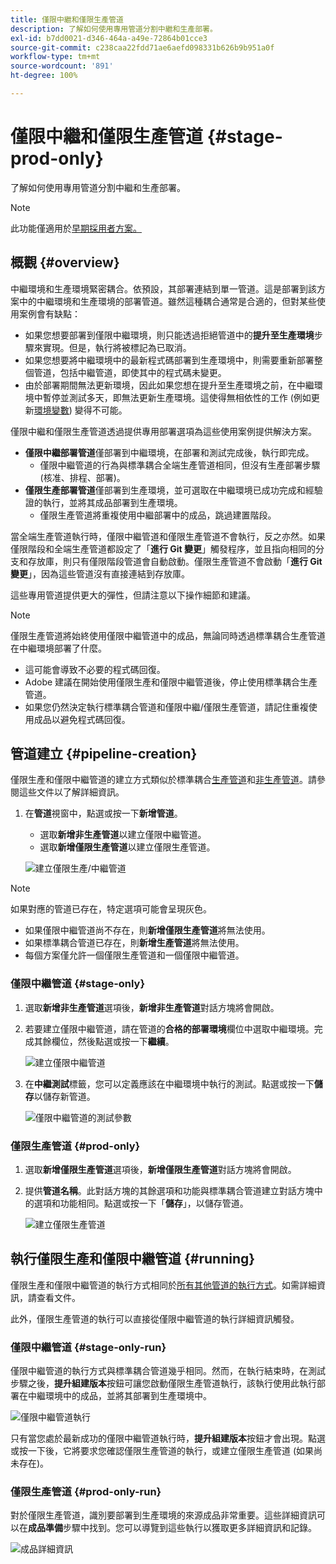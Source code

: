 ```yaml
---
title: 僅限中繼和僅限生產管道
description: 了解如何使用專用管道分割中繼和生產部署。
exl-id: b7dd0021-d346-464a-a49e-72864b01cce3
source-git-commit: c238caa22fdd71ae6aefd098331b626b9b951a0f
workflow-type: tm+mt
source-wordcount: '891'
ht-degree: 100%

---
```


# 僅限中繼和僅限生產管道 {#stage-prod-only}

了解如何使用專用管道分割中繼和生產部署。

>[!NOTE]
>
>此功能僅適用於[早期採用者方案。](/help/release-notes/current.md#early-adoption)

## 概觀 {#overview}

中繼環境和生產環境緊密耦合。依預設，其部署連結到單一管道。這是部署到該方案中的中繼環境和生產環境的部署管道。雖然這種耦合通常是合適的，但對某些使用案例會有缺點：

* 如果您想要部署到僅限中繼環境，則只能透過拒絕管道中的&#x200B;**提升至生產環境**&#x200B;步驟來實現。但是，執行將被標記為已取消。
* 如果您想要將中繼環境中的最新程式碼部署到生產環境中，則需要重新部署整個管道，包括中繼管道，即使其中的程式碼未變更。
* 由於部署期間無法更新環境，因此如果您想在提升至生產環境之前，在中繼環境中暫停並測試多天，即無法更新生產環境。這使得無相依性的工作 (例如更新[環境變數](/help/getting-started/build-environment.md#environment-variables)) 變得不可能。

僅限中繼和僅限生產管道透過提供專用部署選項為這些使用案例提供解決方案。

* **僅限中繼部署管道**&#x200B;僅部署到中繼環境，在部署和測試完成後，執行即完成。
   * 僅限中繼管道的行為與標準耦合全端生產管道相同，但沒有生產部署步驟 (核准、排程、部署)。
* **僅限生產部署管道**&#x200B;僅部署到生產環境，並可選取在中繼環境已成功完成和經驗證的執行，並將其成品部署到生產環境。
   * 僅限生產管道將重複使用中繼部署中的成品，跳過建置階段。

當全端生產管道執行時，僅限中繼管道和僅限生產管道不會執行，反之亦然。如果僅限階段和全端生產管道都設定了「**進行 Git 變更**」觸發程序，並且指向相同的分支和存放庫，則只有僅限階段管道會自動啟動。僅限生產管道不會啟動「**進行 Git 變更**」，因為這些管道沒有直接連結到存放庫。

這些專用管道提供更大的彈性，但請注意以下操作細節和建議。

>[!NOTE]
>
>僅限生產管道將始終使用僅限中繼管道中的成品，無論同時透過標準耦合生產管道在中繼環境部署了什麼。
>
>* 這可能會導致不必要的程式碼回復。
>* Adobe 建議在開始使用僅限生產和僅限中繼管道後，停止使用標準耦合生產管道。
>* 如果您仍然決定執行標準耦合管道和僅限中繼/僅限生產管道，請記住重複使用成品以避免程式碼回復。

## 管道建立 {#pipeline-creation}

僅限生產和僅限中繼管道的建立方式類似於標準耦合[生產管道](/help/using/production-pipelines.md)和[非生產管道](/help/using/non-production-pipelines.md)。請參閱這些文件以了解詳細資訊。

1. 在&#x200B;**管道**&#x200B;視窗中，點選或按一下&#x200B;**新增管道**。

   * 選取&#x200B;**新增非生產管道**&#x200B;以建立僅限中繼管道。
   * 選取&#x200B;**新增僅限生產管道**&#x200B;以建立僅限生產管道。

   ![建立僅限生產/中繼管道](/help/assets/configure-pipelines/prod-stage-pipelines.png)

>[!NOTE]
>
>如果對應的管道已存在，特定選項可能會呈現灰色。
>
>* 如果僅限中繼管道尚不存在，則&#x200B;**新增僅限生產管道**&#x200B;將無法使用。
>* 如果標準耦合管道已存在，則&#x200B;**新增生產管道**&#x200B;將無法使用。
>* 每個方案僅允許一個僅限生產管道和一個僅限中繼管道。

### 僅限中繼管道 {#stage-only}

1. 選取&#x200B;**新增非生產管道**&#x200B;選項後，**新增非生產管道**&#x200B;對話方塊將會開啟。
1. 若要建立僅限中繼管道，請在管道的&#x200B;**合格的部署環境**&#x200B;欄位中選取中繼環境。完成其餘欄位，然後點選或按一下&#x200B;**繼續**。

   ![建立僅限中繼管道](/help/assets/configure-pipelines/stage-only.png)

1. 在&#x200B;**中繼測試**&#x200B;標籤，您可以定義應該在中繼環境中執行的測試。點選或按一下&#x200B;**儲存**&#x200B;以儲存新管道。

   ![僅限中繼管道的測試參數](/help/assets/configure-pipelines/stage-only-test.png)

### 僅限生產管道 {#prod-only}

1. 選取&#x200B;**新增僅限生產管道**&#x200B;選項後，**新增僅限生產管道**&#x200B;對話方塊將會開啟。
1. 提供&#x200B;**管道名稱**。此對話方塊的其餘選項和功能與標準耦合管道建立對話方塊中的選項和功能相同。點選或按一下「**儲存**」，以儲存管道。

   ![建立僅限生產管道](/help/assets/configure-pipelines/prod-only-pipeline.png)

## 執行僅限生產和僅限中繼管道 {#running}

僅限生產和僅限中繼管道的執行方式相同於[所有其他管道的執行方式](/help/using/managing-pipelines.md#running-pipelines)。如需詳細資訊，請查看文件。

此外，僅限生產管道的執行可以直接從僅限中繼管道的執行詳細資訊觸發。

### 僅限中繼管道 {#stage-only-run}

僅限中繼管道的執行方式與標準耦合管道幾乎相同。然而，在執行結束時，在測試步驟之後，**提升組建版本**&#x200B;按鈕可讓您啟動僅限生產管道執行，該執行使用此執行部署在中繼環境中的成品，並將其部署到生產環境中。

![僅限中繼管道執行](/help/assets/configure-pipelines/stage-only-pipeline-run.png)

只有當您處於最新成功的僅限中繼管道執行時，**提升組建版本**&#x200B;按鈕才會出現。點選或按一下後，它將要求您確認僅限生產管道的執行，或建立僅限生產管道 (如果尚未存在)。

### 僅限生產管道 {#prod-only-run}

對於僅限生產管道，識別要部署到生產環境的來源成品非常重要。這些詳細資訊可以在&#x200B;**成品準備**&#x200B;步驟中找到。您可以導覽到這些執行以獲取更多詳細資訊和記錄。

![成品詳細資訊](/help/assets/configure-pipelines/prod-only-pipeline-run.png)
